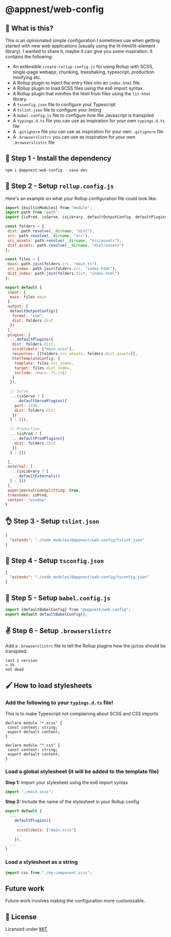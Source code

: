 # @appnest/web-config

## 🤔 What is this?

This is an opinionated simple configuration I sometimes use when getting started with new web applications (usually using the lit-html/lit-element library). I wanted to share it, maybe it can give you some inspiration. It contains the following:

- An extensible `create-rollup-config.js` for using Rollup with SCSS, single-page webapp, chunking, treeshaking, typescript, production minifying etc.
- A Rollup plugin to inject the entry files into an `index.html` file.
- A Rollup plugin to load SCSS files using the es6 import syntax.
- A Rollup plugin that minifies the html from files using the `lit-html` library.
- A `tsconfig.json` file to configure your Typescript
- A `tslint.json` file to configure your linting
- A `babel.config.js` file to configure how the Javascript is transpiled
- A `typings.d.ts` file you can use as inspiration for your own `typings.d.ts` file
- A `.gitignore` file you can use as inspiration for your own `.gitignore` file
- A `.browserslistrc` you can use as inspiration for your own `.browserslistrc` file

## 🎉 Step 1 - Install the dependency

```javascript
npm i @appnest/web-config --save-dev
```

## 💪 Step 2 - Setup `rollup.config.js`

Here's an example on what your Rollup configuration file could look like:

```javascript
import {builtinModules} from "module";
import path from "path";
import {isProd, isServe, isLibrary, defaultOutputConfig, defaultPlugins, defaultServePlugins, defaultProdPlugins, defaultExternals} from "@appnest/web-config";

const folders = {
 dist: path.resolve(__dirname, "dist"),
 src: path.resolve(__dirname, "src"),
 src_assets: path.resolve(__dirname, "src/assets"),
 dist_assets: path.resolve(__dirname, "dist/assets")
};

const files = {
 main: path.join(folders.src, "main.ts"),
 src_index: path.join(folders.src, "index.html"),
 dist_index: path.join(folders.dist, "index.html")
};

export default {
 input: {
  main: files.main
 },
 output: [
  defaultOutputConfig({
   format: "esm",
   dist: folders.dist
  })
 ],
 plugins: [
  ...defaultPlugins({
   dist: folders.dist,
   scssGlobals: ["main.scss"],
   resources: [[folders.src_assets, folders.dist_assets]],
   htmlTemplateConfig: {
    template: files.src_index,
    target: files.dist_index,
    include: /main-.*\.js$/
   }
  }),

  // Serve
  ...(isServe ? [
   ...defaultServePlugins({
    port: 1338,
    dist: folders.dist
   })
  ] : []),

  // Production
  ...(isProd ? [
   ...defaultProdPlugins({
    dist: folders.dist
   })
  ] : [])

 ],
 external: [
  ...(isLibrary ? [
   ...defaultExternals()
  ] : [])
 ],
 experimentalCodeSplitting: true,
 treeshake: isProd,
 context: "window"
}
```

## 👌 Step 3 - Setup `tslint.json`

```json
{
  "extends": "./node_modules/@appnest/web-config/tslint.json"
}
```

## 🤘 Step 4 - Setup `tsconfig.json`

```json
{
  "extends": "./node_modules/@appnest/web-config/tsconfig.json"
}
```

## 👊 Step 5 - Setup `babel.config.js`

```javascript
import {defaultBabelConfig} from "@appnest/web-config";
export default defaultBabelConfig();
```

## ✌️ Step 6 - Setup `.browserslistrc`

Add a `.browserslistrc` file to tell the Rollup plugins how the js/css should be transpiled.

```
last 1 version
> 1%
not dead
```

## 🖌 How to load stylesheets

### Add the following to your `typings.d.ts` file!

This is to make Typescript not complaining about SCSS and CSS imports

```
declare module "*.scss" {
 const content: string;
 export default content;
}

declare module "*.css" {
 const content: string;
 export default content;
}
```

### Load a global stylesheet (it will be added to the template file)

**Step 1:** Import your stylesheet using the es6 import syntax

```javascript
import "./main.scss";
```

**Step 2:** Include the name of the stylesheet in your Rollup config

```javascript
export default {
  ...
    defaultPlugins({
     ...
     scssGlobals: ["main.scss"]
     ...
    }),
  ...
}
```

### Load a stylesheet as a string

```javascript
import css from "./my-component.scss";
```

## Future work

Future work involves making the configuration more customizable.

## 🎉 License

Licensed under [MIT](https://opensource.org/licenses/MIT).